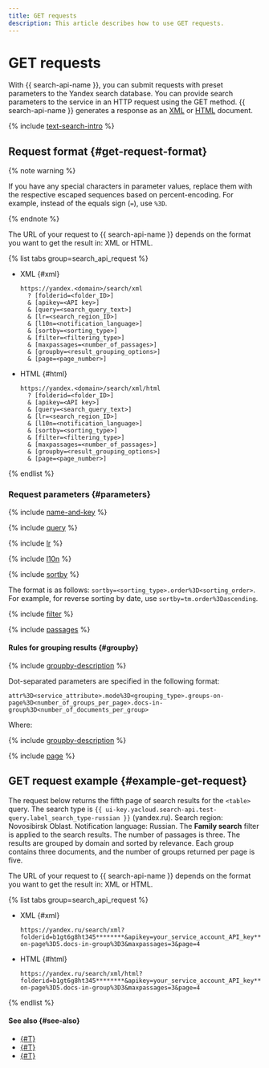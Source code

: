 ```yaml
---
title: GET requests
description: This article describes how to use GET requests.
---
```


# GET requests

With {{ search-api-name }}, you can submit requests with preset parameters to the Yandex search database. You can provide search parameters to the service in an HTTP request using the GET method. {{ search-api-name }} generates a response as an [XML](./response.md) or [HTML](./html-response.md) document.

{% include [text-search-intro](../../_includes/search-api/text-search-intro.md) %}

## Request format {#get-request-format}

{% note warning %}

If you have any special characters in parameter values, replace them with the respective escaped sequences based on percent-encoding. For example, instead of the equals sign (`=`), use `%3D`.

{% endnote %}

The URL of your request to {{ search-api-name }} depends on the format you want to get the result in: XML or HTML.

{% list tabs group=search_api_request %}

- XML {#xml}

  ```httpget
  https://yandex.<domain>/search/xml
    ? [folderid=<folder_ID>]
    & [apikey=<API key>]
    & [query=<search_query_text>]
    & [lr=<search_region_ID>]
    & [l10n=<notification_language>]
    & [sortby=<sorting_type>]
    & [filter=<filtering_type>]
    & [maxpassages=<number_of_passages>]
    & [groupby=<result_grouping_options>]
    & [page=<page_number>]
  ```

- HTML {#html}

  ```httpget
  https://yandex.<domain>/search/xml/html
    ? [folderid=<folder_ID>]
    & [apikey=<API key>]
    & [query=<search_query_text>]
    & [lr=<search_region_ID>]
    & [l10n=<notification_language>]
    & [sortby=<sorting_type>]
    & [filter=<filtering_type>]
    & [maxpassages=<number_of_passages>]
    & [groupby=<result_grouping_options>]
    & [page=<page_number>]
  ```

{% endlist %}

### Request parameters {#parameters}

{% include [name-and-key](../../_includes/search-api/key.md) %}

{% include [query](../../_includes/search-api/query.md) %}

{% include [lr](../../_includes/search-api/lr.md) %}

{% include [l10n](../../_includes/search-api/l10n.md) %}

{% include [sortby](../../_includes/search-api/sortby.md) %}

The format is as follows: `sortby=<sorting_type>.order%3D<sorting_order>`. For example, for reverse sorting by date, use `sortby=tm.order%3Dascending`.

{% include [filter](../../_includes/search-api/filter.md) %}

{% include [passages](../../_includes/search-api/passages.md) %}

#### Rules for grouping results {#groupby}

{% include [groupby-description](../../_includes/search-api/groupby-description.md) %}

Dot-separated parameters are specified in the following format:

```httpget
attr%3D<service_attribute>.mode%3D<grouping_type>.groups-on-page%3D<number_of_groups_per_page>.docs-in-group%3D<number_of_documents_per_group>
```

Where:

{% include [groupby-description](../../_includes/search-api/groupby-parameters.md) %}

{% include [page](../../_includes/search-api/page.md) %}

## GET request example {#example-get-request}

The request  below returns the fifth page of search results for the `<table>` query. The search type is `{{ ui-key.yacloud.search-api.test-query.label_search_type-russian }}` (yandex.ru). Search region: Novosibirsk Oblast. Notification language: Russian. The **Family search** filter is applied to the search results. The number of passages is three. The results are grouped by domain and sorted by relevance. Each group contains three documents, and the number of groups returned per page is five.

The URL of your request to {{ search-api-name }} depends on the format you want to get the result in: XML or HTML.

{% list tabs group=search_api_request %}

- XML {#xml}

  ```httpget
  https://yandex.ru/search/xml?folderid=b1gt6g8ht345********&apikey=your_service_account_API_key********&query=%3Ctable%3E&lr=11316&l10n=ru&sortby=rlv&filter=strict&groupby=attr%3Dd.mode%3Ddeep.groups-on-page%3D5.docs-in-group%3D3&maxpassages=3&page=4
  ```

- HTML {#html}

  ```httpget
  https://yandex.ru/search/xml/html?folderid=b1gt6g8ht345********&apikey=your_service_account_API_key********&query=%3Ctable%3E&lr=11316&l10n=ru&sortby=rlv&filter=strict&groupby=attr%3Dd.mode%3Ddeep.groups-on-page%3D5.docs-in-group%3D3&maxpassages=3&page=4
  ```

{% endlist %}

#### See also {#see-also}

* [{#T}](./response.md)
* [{#T}](./html-response.md)
* [{#T}](../operations/searching.md)